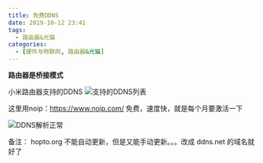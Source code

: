 ```yaml
---
title: 免费DDNS
date: 2019-10-12 23:41
tags: 
  - 路由器&光猫
categories:
  - [硬件与物联网, 路由器&光猫]
---
```


**路由器是桥接模式**

小米路由器支持的DDNS
![支持的DDNS列表](https://upload-images.jianshu.io/upload_images/2043910-14e6dfebede84718.png?imageMogr2/auto-orient/strip%7CimageView2/2/w/1240)

这里用noip：https://www.noip.com/
免费，速度快，就是每个月要激活一下

![DDNS解析正常](https://upload-images.jianshu.io/upload_images/2043910-d1238d488a11bf2b.png?imageMogr2/auto-orient/strip%7CimageView2/2/w/1240)


备注： hopto.org 不能自动更新，但是又能手动更新。。。改成 ddns.net 的域名就好了
